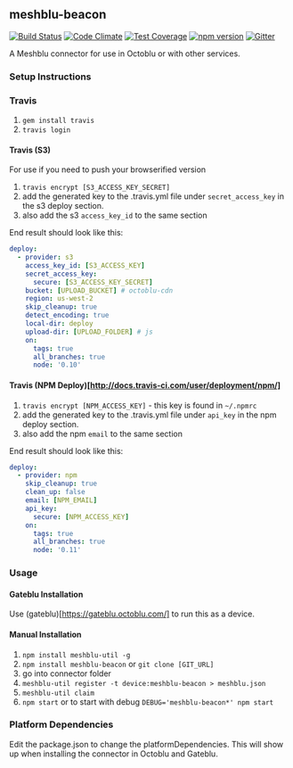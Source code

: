 ## meshblu-beacon

[![Build Status](https://travis-ci.org/octoblu/meshblu-beacon.svg?branch=master)](https://travis-ci.org/octoblu/meshblu-beacon)
[![Code Climate](https://codeclimate.com/github/octoblu/meshblu-beacon/badges/gpa.svg)](https://codeclimate.com/github/octoblu/meshblu-beacon)
[![Test Coverage](https://codeclimate.com/github/octoblu/meshblu-beacon/badges/coverage.svg)](https://codeclimate.com/github/octoblu/meshblu-beacon)
[![npm version](https://badge.fury.io/js/meshblu-beacon.svg)](http://badge.fury.io/js/meshblu-beacon)
[![Gitter](https://badges.gitter.im/octoblu/help.svg)](https://gitter.im/octoblu/help)

A Meshblu connector for use in Octoblu or with other services.

### Setup Instructions

### Travis

1. `gem install travis`
1. `travis login`

#### Travis (S3)

For use if you need to push your browserified version

1. `travis encrypt [S3_ACCESS_KEY_SECRET]`
1. add the generated key to the .travis.yml file under `secret_access_key` in the s3 deploy section.
1. also add the s3 `access_key_id` to the same section

End result should look like this:

```yml
deploy:
  - provider: s3
    access_key_id: [S3_ACCESS_KEY]
    secret_access_key:
      secure: [S3_ACCESS_KEY_SECRET]
    bucket: [UPLOAD_BUCKET] # octoblu-cdn
    region: us-west-2
    skip_cleanup: true
    detect_encoding: true
    local-dir: deploy
    upload-dir: [UPLOAD_FOLDER] # js
    on:
      tags: true
      all_branches: true
      node: '0.10'
```

#### Travis (NPM Deploy)[http://docs.travis-ci.com/user/deployment/npm/]

1. `travis encrypt [NPM_ACCESS_KEY]` - this key is found in `~/.npmrc`
1. add the generated key to the .travis.yml file under `api_key` in the npm deploy section.
1. also add the npm `email` to the same section

End result should look like this:

```yml
deploy:
  - provider: npm
    skip_cleanup: true
    clean_up: false
    email: [NPM_EMAIL]
    api_key:
      secure: [NPM_ACCESS_KEY]
    on:
      tags: true
      all_branches: true
      node: '0.11'
```

### Usage

#### Gateblu Installation

Use (gateblu)[https://gateblu.octoblu.com/] to run this as a device.

#### Manual Installation

1. `npm install meshblu-util -g`
1. `npm install meshblu-beacon` or `git clone [GIT_URL]`
1. go into connector folder
1. `meshblu-util register -t device:meshblu-beacon > meshblu.json`
1. `meshblu-util claim`
1. `npm start` or to start with debug `DEBUG='meshblu-beacon*' npm start`


### Platform Dependencies

Edit the package.json to change the platformDependencies. This will show up when installing the connector in Octoblu and Gateblu.
